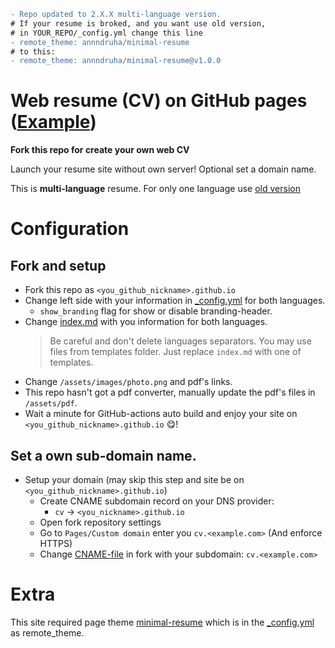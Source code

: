 ```diff
- Repo updated to 2.X.X multi-language version.
# If your resume is broked, and you want use old version,
# in YOUR_REPO/_config.yml change this line
- remote_theme: annndruha/minimal-resume
# to this:
- remote_theme: annndruha/minimal-resume@v1.0.0
```

# Web resume (CV) on GitHub pages  ([Example](https://cv.annndruha.space/))

**Fork this repo for create your own web CV**

Launch your resume site without own server! Optional set a domain name.

This is **multi-language** resume. For only one language use [old version](https://github.com/annndruha/annndruha.github.io/releases/tag/v1.0.0)

# Configuration

## Fork and setup 
* Fork this repo as `<you_github_nickname>.github.io`
* Change left side with your information in [_config.yml](./_config.yml) for both languages.
  * `show_branding` flag for show or disable branding-header.
* Change [index.md](./index.md) with you information for both languages.
  > Be careful and don't delete languages separators. You may use files from templates folder. Just replace `index.md` with one of templates.
* Change `/assets/images/photo.png` and pdf's links.
* This repo hasn't got a pdf converter, manually update the pdf's files in `/assets/pdf`.
* Wait a minute for GitHub-actions auto build and enjoy your site on `<you_github_nickname>.github.io` 😋!

## Set a own sub-domain name.
* Setup your domain (may skip this step and site be on `<you_github_nickname>.github.io`)
  * Create CNAME subdomain record on your DNS provider:
    * `cv` -> `<you_nickname>.github.io`
  * Open fork repository settings
  * Go to `Pages/Custom domain` enter you `cv.<example.com>` (And enforce HTTPS)
  * Change [CNAME-file](https://github.com/annndruha/annndruha.github.io/blob/main/CNAME) in fork with your subdomain: `cv.<example.com>`

# Extra

This site required page theme [minimal-resume](https://github.com/Annndruha/minimal-resume) which is in the [_config.yml](./_config.yml) as remote_theme.
